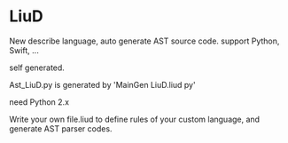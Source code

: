 # LiuD

New describe language, auto generate AST source code. support Python, Swift, ...

self generated.

Ast_LiuD.py is generated by 'MainGen LiuD.liud py'

need Python 2.x

Write your own file.liud to define rules of your custom language, and generate AST parser codes.